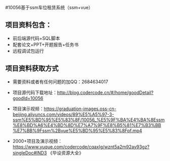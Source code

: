 #10056基于ssm车位租赁系统（ssm+vue）

## 项目资料包含：
* 前后端源代码+SQL脚本
* 配套论文+PPT+开题报告+任务书
* 远程调试包运行

## 项目资料获取方式
* 需要资料或者有任何问题的加QQ：2684634017

* 项目源代码下载地址：http://blog.codercode.cn/#/home/goodDetail?goodId=10056

* 项目演示视频：https://graduation-images.oss-cn-beijing.aliyuncs.com/videos/89%E5%A5%97-3-ssm%E5%BD%95%E5%83%8F/10056_%E5%9F%BA%E4%BA%8Essm%E8%BD%A6%E4%BD%8D%E7%A7%9F%E8%B5%81%E7%B3%BB%E7%BB%9Fssm%2Bvue%E5%BD%95%E5%83%8Fpf.mp4

* 2000+项目及演示视频：https://www.yuque.com/codercode/cqaxlg/wznt5a2m92ay93gz?singleDoc#lND3 《毕设资源大全》
